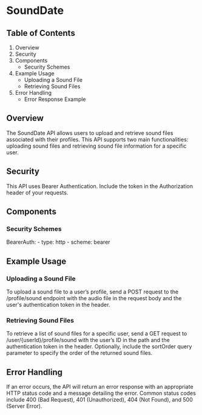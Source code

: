 # SoundDate

## Table of Contents
1. Overview
2. Security
3. Components
    - Security Schemes
6. Example Usage
    - Uploading a Sound File
    - Retrieving Sound Files
7. Error Handling
    - Error Response Example

## Overview
The SoundDate API allows users to upload and retrieve sound files associated with their profiles. This API supports two main functionalities: uploading sound files and retrieving sound file information for a specific user.

## Security
This API uses Bearer Authentication. Include the token in the Authorization header of your requests.

## Components
### Security Schemes
BearerAuth:
    - type: http
    - scheme: bearer

## Example Usage
### Uploading a Sound File
To upload a sound file to a user’s profile, send a POST request to the /profile/sound endpoint with the audio file in the request body and the user's authentication token in the header.

### Retrieving Sound Files
To retrieve a list of sound files for a specific user, send a GET request to /user/{userId}/profile/sound with the user’s ID in the path and the authentication token in the header. Optionally, include the sortOrder query parameter to specify the order of the returned sound files.

## Error Handling
If an error occurs, the API will return an error response with an appropriate HTTP status code and a message detailing the error. Common status codes include 400 (Bad Request), 401 (Unauthorized), 404 (Not Found), and 500 (Server Error).

